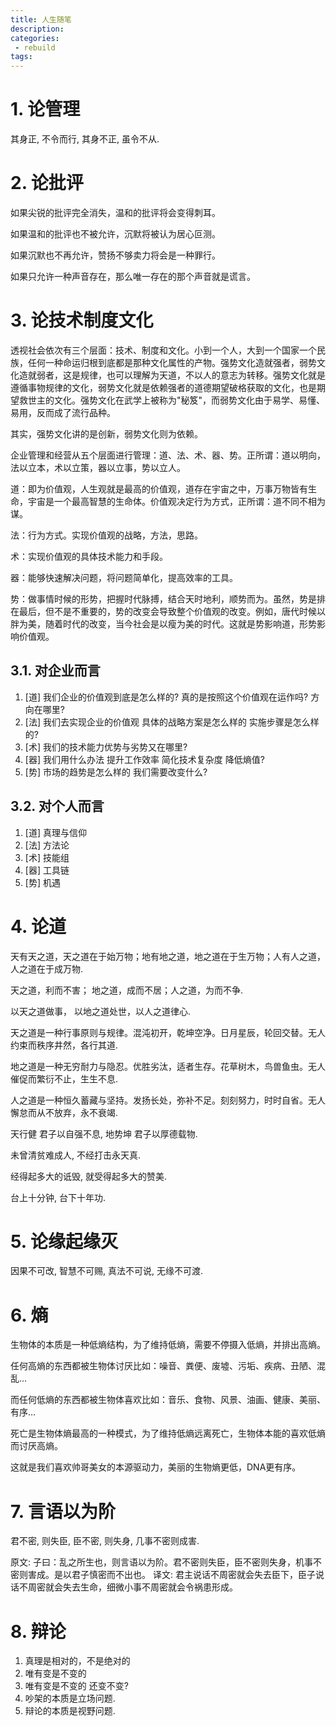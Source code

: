 ```yaml
---
title: 人生随笔
description:
categories:
 - rebuild
tags:
---
```


# 1. 论管理

其身正, 不令而行, 其身不正, 虽令不从.

# 2. 论批评

如果尖锐的批评完全消失，温和的批评将会变得刺耳。

如果温和的批评也不被允许，沉默将被认为居心叵测。

如果沉默也不再允许，赞扬不够卖力将会是一种罪行。

如果只允许一种声音存在，那么唯一存在的那个声音就是谎言。

# 3. 论技术制度文化

透视社会依次有三个层面：技术、制度和文化。小到一个人，大到一个国家一个民族，任何一种命运归根到底都是那种文化属性的产物。强势文化造就强者，弱势文化造就弱者，这是规律，也可以理解为天道，不以人的意志为转移。强势文化就是遵循事物规律的文化，弱势文化就是依赖强者的道德期望破格获取的文化，也是期望救世主的文化。强势文化在武学上被称为"秘笈"，而弱势文化由于易学、易懂、易用，反而成了流行品种。

其实，强势文化讲的是创新，弱势文化则为依赖。

企业管理和经营从五个层面进行管理：道、法、术、器、势。正所谓：道以明向，法以立本，术以立策，器以立事，势以立人。

道：即为价值观，人生观就是最高的价值观，道存在宇宙之中，万事万物皆有生命，宇宙是一个最高智慧的生命体。价值观决定行为方式，正所谓：道不同不相为谋。

法：行为方式。实现价值观的战略，方法，思路。

术：实现价值观的具体技术能力和手段。

器：能够快速解决问题，将问题简单化，提高效率的工具。

势：做事情时候的形势，把握时代脉搏，结合天时地利，顺势而为。虽然，势是排在最后，但不是不重要的，势的改变会导致整个价值观的改变。例如，唐代时候以胖为美，随着时代的改变，当今社会是以瘦为美的时代。这就是势影响道，形势影响价值观。

## 3.1. 对企业而言
1. [道] 我们企业的价值观到底是怎么样的? 真的是按照这个价值观在运作吗? 方向在哪里?
2. [法] 我们去实现企业的价值观 具体的战略方案是怎么样的 实施步骤是怎么样的?
3. [术] 我们的技术能力优势与劣势又在哪里?
4. [器] 我们用什么办法 提升工作效率 简化技术复杂度 降低熵值?
5. [势] 市场的趋势是怎么样的 我们需要改变什么?

## 3.2. 对个人而言
1. [道] 真理与信仰
2. [法] 方法论
3. [术] 技能组
4. [器] 工具链
5. [势] 机遇


# 4. 论道

天有天之道，天之道在于始万物；地有地之道，地之道在于生万物；人有人之道，人之道在于成万物.

天之道，利而不害； 地之道，成而不居；人之道，为而不争.

以天之道做事， 以地之道处世，以人之道律心. 

天之道是一种行事原则与规律。混沌初开，乾坤空净。日月星辰，轮回交替。无人约束而秩序井然，各行其道.

地之道是一种无穷耐力与隐忍。优胜劣汰，适者生存。花草树木，鸟兽鱼虫。无人催促而繁衍不止，生生不息.

人之道是一种恒久蓄藏与坚持。发扬长处，弥补不足。刻刻努力，时时自省。无人懈怠而从不放弃，永不衰竭.

天行健 君子以自强不息, 地势坤 君子以厚德载物.

未曾清贫难成人, 不经打击永天真.

经得起多大的诋毁, 就受得起多大的赞美.

台上十分钟, 台下十年功. 

# 5. 论缘起缘灭

因果不可改,
智慧不可赐,
真法不可说,
无缘不可渡.

# 6. 熵
生物体的本质是一种低熵结构，为了维持低熵，需要不停摄入低熵，并排出高熵。

任何高熵的东西都被生物体讨厌比如：噪音、粪便、废墟、污垢、疾病、丑陋、混乱…

而任何低熵的东西都被生物体喜欢比如：音乐、食物、风景、油画、健康、美丽、有序…

死亡是生物体熵最高的一种模式，为了维持低熵远离死亡，生物体本能的喜欢低熵而讨厌高熵。

这就是我们喜欢帅哥美女的本源驱动力，美丽的生物熵更低，DNA更有序。

# 7. 言语以为阶

君不密, 则失臣, 臣不密, 则失身, 几事不密则成害.

原文:
    子曰：乱之所生也，则言语以为阶。君不密则失臣，臣不密则失身，机事不密则害成。是以君子慎密而不出也。
译文:
    君主说话不周密就会失去臣下，臣子说话不周密就会失去生命，细微小事不周密就会令祸患形成。

# 8. 辩论

1. 真理是相对的，不是绝对的
2. 唯有变是不变的
3. 唯有变是不变的 还变不变?
4. 吵架的本质是立场问题.
5. 辩论的本质是视野问题.